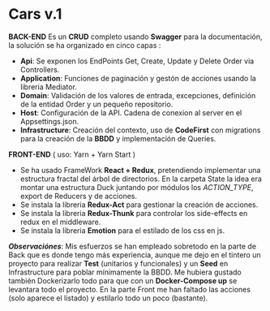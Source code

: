 # Cars v.1
**BACK-END** 
  Es un **CRUD** completo usando **Swagger** para la documentación, la solución se ha organizado en cinco capas : 
  - **Api**: Se exponen los EndPoints Get, Create, Update y Delete Order via Controllers.
  - **Application**:  Funciones de paginación y gestón de acciones usando la libreria Mediator. 
  - **Domain**: Validación de los valores de entrada, excepciones, definición de la entidad Order y un pequeño repositorio. 
  - **Host**: Configuración de la API. Cadena de conexion al server en el Appsettings.json.
  - **Infrastructure**: Creación del contexto, uso de **CodeFirst** con migrations para la creación de la **BBDD** y implementación de Queries. 

**FRONT-END** ( uso: Yarn + Yarn Start )
- Se ha usado FrameWork **React + Redux**, pretendiendo implementar una estructura fractal del árbol de directorios. En la carpeta State la idea era montar una estructura Duck juntando por módulos los  _ACTION_TYPE_, export de Reducers y de acciones. 
- Se instala la libreria **Redux-Act** para gestionar la creación de acciones. 
- Se instala la libreria **Redux-Thunk** para controlar los side-effects en redux en el middleware. 
- Se instala la libreria **Emotion** para el estilado de los css en js. 


***Observaciónes***: 
Mis esfuerzos se han empleado sobretodo en la parte de Back que es donde tengo más experiencia, aunque me dejo en el tintero un proyecto para realizar **Test** (unitarios y funcionales) y un **Seed** en Infrastructure para poblar mínimamente la BBDD.  Me hubiera gustado también Dockerizarlo todo para que con un **Docker-Compose up** se levantara todo el proyecto. En la parte Front me han faltado las acciones (solo aparece el listado) y estilarlo todo un poco (bastante). 

